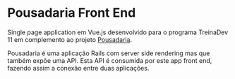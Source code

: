 # Pousadaria Front End

Single page application em Vue.js desenvolvido para o programa TreinaDev 11 em complemento ao projeto [Pousadaria](https://github.com/fredericomozzato/pousadaria).

Pousadaria é uma aplicação Rails com server side rendering mas que também expõe uma API. Esta API é consumida por este app front end, fazendo assim a conexão entre duas aplicações.
